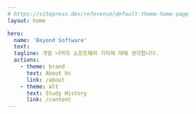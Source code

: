 ```yaml
---
# https://vitepress.dev/reference/default-theme-home-page
layout: home

hero:
  name: 'Beyond Software'
  text:
  tagline: 개발 너머의 소프트웨어 가치에 대해 생각합니다.
  actions:
    - theme: brand
      text: About Us
      link: /about
    - theme: alt
      text: Study History
      link: /content
---
```


<RecentPosts />
